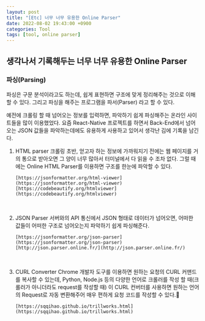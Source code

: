 ```yaml
---
layout: post
title: "[Etc] 너무 너무 유용한 Online Parser"
date: 2022-08-02 19:43:00 +0900
categories: Tool
tags: [tool, online parser]
---
```


## 생각나서 기록해두는 너무 너무 유용한 Online Parser

### 파싱(Parsing)

파싱은 구문 분석이라고도 하는데, 쉽게 표현하면 구조에 맞게 정리해주는 것으로 이해할 수 있다.
그리고 파싱을 해주는 프로그램을 파서(Parser) 라고 할 수 있다.

예전에 크롤링 할 때 넘어오는 정보를 입력하면, 파악하기 쉽게 파싱해주는 온라인 사이트들을 많이 이용했었다.
요즘 React-Native 프로젝트를 하면서 Back-End에서 넘어오는 JSON 값들을 파악하는데에도 유용하게 사용하고 있어서 생각난 김에 기록을 남긴다.

1.  HTML parser
    크롤링 초반, 얻고자 하는 정보에 가까워지기 전에는 웹 페이지를 거의 통으로 받아오면 그 양이 너무 많아서 터미널에서 다 읽을 수 조차 없다.
    그럴 때에는 Online HTML Parser를 이용하면 구조를 한눈에 파악할 수 있다.

        [https://jsonformatter.org/html-viewer](https://jsonformatter.org/html-viewer)
        [https://codebeautify.org/htmlviewer](https://codebeautify.org/htmlviewer)

<br/>

2.  JSON Parser
    서버와의 API 통신에서 JSON 형태로 데이터가 넘어오면, 어떠한 값들이 어떠한 구조로 넘어오는지 파악하기 쉽게 파싱해준다.

        [https://jsonformatter.org/json-parser](https://jsonformatter.org/json-parser)
        [http://json.parser.online.fr/](http://json.parser.online.fr/)

<br/>

3.  CURL Converter
    Chrome 개발자 도구를 이용하면 원하는 요청의 CURL 커맨드를 복사할 수 있는데, Python, Node.js 등의 다양한 언어로 크롤러를 작성 할 때(크롤러가 아니더라도 request를 작성할 때) 이 CURL 컨버터를 사용하면 원하는 언어의 Request로 자동 변환해주어 매우 편하게 요청 코드를 작성할 수 있다.🙂

        [https://sqqihao.github.io/trillworks.html](https://sqqihao.github.io/trillworks.html)
